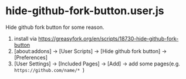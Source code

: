 # hide-github-fork-button.user.js

Hide github fork button for some reason.

1. install via https://greasyfork.org/en/scripts/18730-hide-github-fork-button
2. [about:addons] -> [User Scripts] -> [Hide github fork button] -> [Preferences]
3. [User Settings] -> [Included Pages] -> [Add] -> add some pages(e.g. `https://github.com/name/* `)
